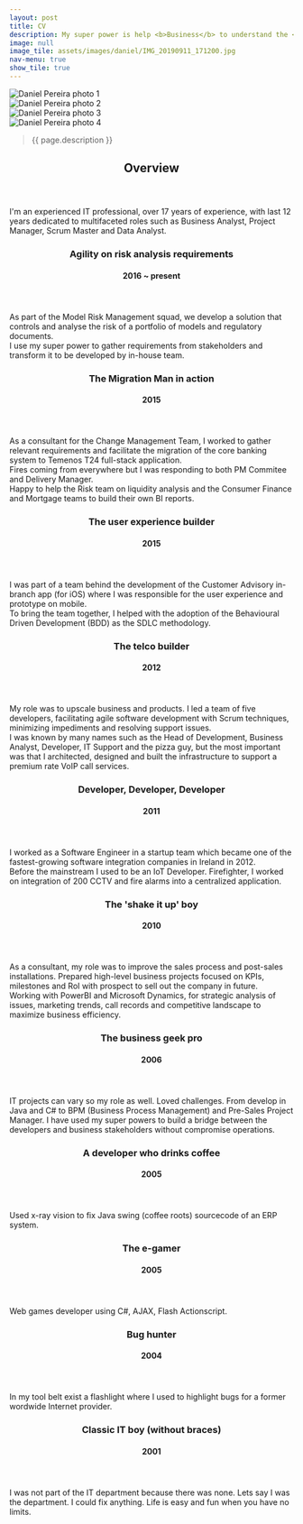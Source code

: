 ```yaml
---
layout: post
title: CV
description: My super power is help <b>Business</b> to understand the <b>Developers</b> and facilitate developers to understand the <b>requirements</b> to build a software that matches their <u>vision</u> and <u>strategy</u>.
image: null
image_tile: assets/images/daniel/IMG_20190911_171200.jpg
nav-menu: true
show_tile: true
---
```



<!-- Zero -->
<section id="zero">
	<div class="box alt">
		<div class="row 100% uniform">
			<div class="3u"><span class="image fit"><img src="assets/images/daniel/IMG_20190731_152606.jpg" alt="Daniel Pereira photo 1" /></span></div>
			<div class="3u"><span class="image fit"><img src="assets/images/daniel/IMG_20180828_173556.jpg" alt="Daniel Pereira photo 2" /></span></div>
			<div class="3u"><span class="image fit"><img src="assets/images/daniel/IMG_20190420_144920.jpg" alt="Daniel Pereira photo 3" /></span></div>
			<div class="3u"><span class="image fit"><img src="assets/images/daniel/IMG_20190911_171200.jpg" alt="Daniel Pereira photo 4" /></span></div>
		</div>
	</div>
	<div class="inner">
		<blockquote>{{ page.description }}</blockquote>
	</div>
</section>

<!-- One -->
<section id="one">
	<div class="inner">
		<header class="major">
			<h2>Overview</h2>
		</header>
		<p>I'm an experienced IT professional, over 17 years of experience, with last 12 years dedicated to multifaceted roles such as Business Analyst, Project Manager, Scrum Master and Data Analyst.</p>
	</div>
</section>


<!-- Two -->
<section id="two" class="spotlights">
	<section>
		<div class="content">
			<div class="inner">
				<header class="major">
					<h3>Agility on risk analysis requirements</h3>
                    <h4>2016 ~ present</h4>
				</header>
				<p>As part of the Model Risk Management squad, we develop a solution that controls and analyse the risk of a portfolio of models and regulatory documents.<br/>
                I use my super power to gather requirements from stakeholders and transform it to be developed by in-house team.</p>
			</div>
		</div>
	</section>
	<section>
		<div class="content">
			<div class="inner">
				<header class="major">
					<h3>The Migration Man in action</h3>
                    <h4>2015</h4>
				</header>
				<p>As a consultant for the Change Management Team, I worked to gather relevant requirements and facilitate the migration of the core banking system to Temenos T24 full-stack application.<br/>
                Fires coming from everywhere but I was responding to both PM Commitee and Delivery Manager.<br/>
				Happy to help the Risk team on liquidity analysis and the Consumer Finance and Mortgage teams to build their own BI reports.<br/>
                </p>
			</div>
		</div>
	</section>
	<section>
		<div class="content">
			<div class="inner">
				<header class="major">
					<h3>The user experience builder</h3>
                    <h4>2015</h4>
				</header>
				<p>I was part of a team behind the development of the Customer Advisory in-branch app (for iOS) where I was responsible for the user experience and prototype on mobile.<br/> 
				To bring the team together, I helped with the adoption of the Behavioural Driven Development (BDD) as the SDLC methodology.  
				</p>
			</div>
		</div>
	</section>
	<section>
		<div class="content">
			<div class="inner">
				<header class="major">
					<h3>The telco builder</h3>
                    <h4>2012</h4>
				</header>
				<p>My role was to upscale business and products. I led a team of five developers, facilitating agile software development with Scrum techniques, minimizing impediments and resolving support issues.<br/> 
				I was known by many names such as the Head of Development, Business Analyst, Developer, IT Support and the pizza guy, but the most important was that I architected, designed and built the infrastructure to support a premium rate VoIP call services.</p>
			</div>
		</div>
	</section>
	<section>
		<div class="content">
			<div class="inner">
				<header class="major">
					<h3>Developer, Developer, Developer</h3>
                    <h4>2011</h4>
				</header>
				<p>I worked as a Software Engineer in a startup team which became one of the fastest-growing software integration companies in Ireland in 2012.<br/>
				Before the mainstream I used to be an IoT Developer. Firefighter, I worked on integration of 200 CCTV and fire alarms into a centralized application.</p>
			</div>
		</div>
	</section>
	<section>
		<div class="content">
			<div class="inner">
				<header class="major">
					<h3>The 'shake it up' boy</h3>
                    <h4>2010</h4>
				</header>
				<p>As a consultant, my role was to improve the sales process and post-sales installations. Prepared high-level business projects focused on KPIs, milestones and RoI with prospect to sell out the company in future.<br/>
				Working with PowerBI and Microsoft Dynamics, for strategic analysis of issues, marketing trends, call records and competitive landscape to maximize business efficiency.</p>
			</div>
		</div>
	</section>
	<section>
		<div class="content">
			<div class="inner">
				<header class="major">
					<h3>The business geek pro</h3>
                    <h4>2006</h4>
				</header>
				<p>IT projects can vary so my role as well. Loved challenges. From develop in Java and C# to BPM (Business Process Management) and Pre-Sales Project Manager. 
                I have used my super powers to build a bridge between the developers and business stakeholders without compromise operations.</p>
			</div>
		</div>
	</section>
	<section>
		<div class="content">
			<div class="inner">
				<header class="major">
					<h3>A developer who drinks coffee</h3>
                    <h4>2005</h4>
				</header>
				<p>Used x-ray vision to fix Java swing (coffee roots) sourcecode of an ERP system.</p>
			</div>
		</div>
	</section>
	<section>
		<div class="content">
			<div class="inner">
				<header class="major">
					<h3>The e-gamer</h3>
                    <h4>2005</h4>
				</header>
				<p>Web games developer using C#, AJAX, Flash Actionscript.</p>
			</div>
		</div>
	</section>
	<section>
		<div class="content">
			<div class="inner">
				<header class="major">
					<h3>Bug hunter</h3>
                    <h4>2004</h4>
				</header>
				<p>In my tool belt exist a flashlight where I used to highlight bugs for a former wordwide Internet provider.</p>
			</div>
		</div>
	</section>
	<section>
		<div class="content">
			<div class="inner">
				<header class="major">
					<h3>Classic IT boy (without braces)</h3>
                    <h4>2001</h4>
				</header>
				<p>I was not part of the IT department because there was none. Lets say I was the department. I could fix anything. Life is easy and fun when you have no limits.</p>
			</div>
		</div>
	</section>
</section>
